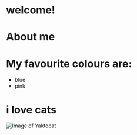 # welcome!
# About me
# My favourite colours are:
+ blue
+ pink


# **i love cats**

![Image of Yaktocat](https://octodex.github.com/images/yaktocat.png)


